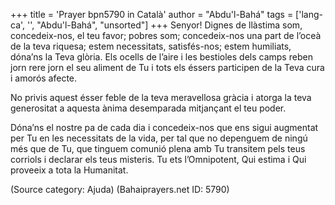 +++
title = 'Prayer bpn5790 in Català'
author = "Abdu'l-Bahá"
tags = ['lang-ca', '', "Abdu'l-Bahá", "unsorted"]
+++
Senyor! Dignes de llàstima som, concedeix-nos, el teu favor; pobres som; concedeix-nos una part de l’oceà de la teva riquesa; estem necessitats, satisfés-nos; estem humiliats, dóna’ns la Teva glòria. Els ocells de l’aire i les bestioles dels camps reben jorn rere jorn el seu aliment de Tu i tots els éssers participen  de la Teva cura i amorós afecte.

No privis aquest ésser feble de la teva meravellosa gràcia i atorga la teva generositat a aquesta ànima desemparada mitjançant el teu poder.

Dóna’ns el nostre pa de cada dia i concedeix-nos que ens sigui augmentat per Tu en les necessitats de la vida, per tal que no depenguem de ningú més que de Tu, que tinguem comunió plena amb Tu transitem pels teus corriols i declarar els teus misteris. Tu ets l’Omnipotent, Qui estima i Qui proveeix a tota la Humanitat.

(Source category: Ajuda)
(Bahaiprayers.net ID: 5790)
